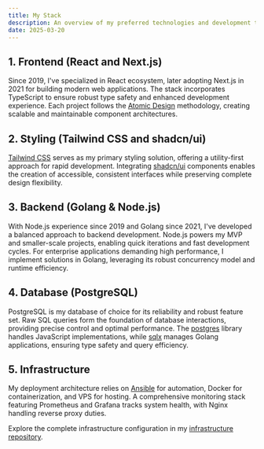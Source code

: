 ```yaml
---
title: My Stack
description: An overview of my preferred technologies and development tools
date: 2025-03-20
---
```


## 1. Frontend (React and Next.js)

Since 2019, I've specialized in React ecosystem, later adopting Next.js in 2021 for building modern web applications. The stack incorporates TypeScript to ensure robust type safety and enhanced development experience. Each project follows the [Atomic Design](https://atomicdesign.bradfrost.com/chapter-2/) methodology, creating scalable and maintainable component architectures.

## 2. Styling (Tailwind CSS and shadcn/ui)

[Tailwind CSS](https://tailwindcss.com) serves as my primary styling solution, offering a utility-first approach for rapid development. Integrating [shadcn/ui](https://ui.shadcn.com) components enables the creation of accessible, consistent interfaces while preserving complete design flexibility.

## 3. Backend (Golang & Node.js)

With Node.js experience since 2019 and Golang since 2021, I've developed a balanced approach to backend development. Node.js powers my MVP and smaller-scale projects, enabling quick iterations and fast development cycles. For enterprise applications demanding high performance, I implement solutions in Golang, leveraging its robust concurrency model and runtime efficiency.

## 4. Database (PostgreSQL)

PostgreSQL is my database of choice for its reliability and robust feature set. Raw SQL queries form the foundation of database interactions, providing precise control and optimal performance. The [postgres](https://github.com/porsager/postgres) library handles JavaScript implementations, while [sqlx](https://github.com/jmoiron/sqlx) manages Golang applications, ensuring type safety and query efficiency.

## 5. Infrastructure

My deployment architecture relies on [Ansible](https://www.ansible.com) for automation, Docker for containerization, and VPS for hosting. A comprehensive monitoring stack featuring Prometheus and Grafana tracks system health, with Nginx handling reverse proxy duties.

Explore the complete infrastructure configuration in my [infrastructure repository](https://github.com/nguyentuan1696/infra-ops).